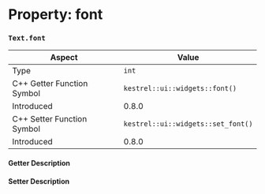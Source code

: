 
# Property: font
### `Text.font`

| Aspect | Value |
| --- | --- |
| Type | `int` |
| C++ Getter Function Symbol | `kestrel::ui::widgets::font()` |
| Introduced | 0.8.0 |
| C++ Setter Function Symbol | `kestrel::ui::widgets::set_font()` |
| Introduced | 0.8.0 |

#### Getter Description

#### Setter Description

